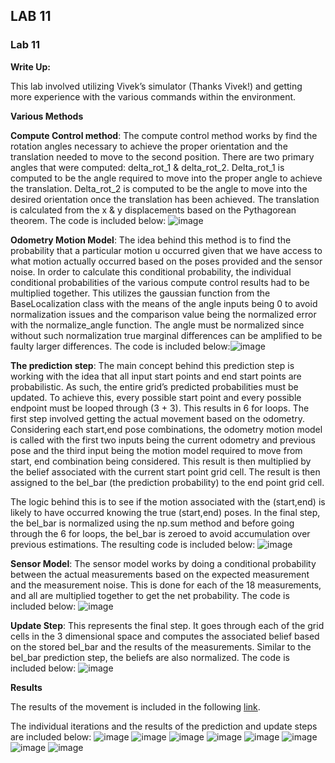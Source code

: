 ## LAB 11

### Lab 11

**Write Up:** 

This lab involved utilizing Vivek’s simulator (Thanks Vivek!) and getting more experience with the various commands within the environment. 

**Various Methods**

**Compute Control method**: The compute control method works by find the rotation angles necessary to achieve the proper orientation and the translation needed to move to the second position. There are two primary angles that were computed: delta_rot_1 & delta_rot_2. Delta_rot_1 is computed to be the angle required to move into the proper angle to achieve the translation. Delta_rot_2 is computed to be the angle to move into the desired orientation once the translation has been achieved. The translation is calculated from the x & y displacements based on the Pythagorean theorem. The code is included below:
![image](https://user-images.githubusercontent.com/23284665/165348769-8c22c2be-8be1-45b3-9de1-fcb0e2adcb7d.png)

**Odometry Motion Model**: The idea behind this method is to find the probability that a particular motion u occurred given that we have access to what motion actually occurred based on the poses provided and the sensor noise. In order to calculate this conditional probability, the individual conditional probabilities of the various compute control results had to be multiplied together. This utilizes the gaussian function from the BaseLocalization class with the means of the angle inputs being 0 to avoid normalization issues and the comparison value being the normalized error with the normalize_angle function. The angle must be normalized since without such normalization true marginal differences can be amplified to be faulty larger differences. The code is included below:![image](https://user-images.githubusercontent.com/23284665/165348966-698658a2-e1fb-4121-9009-c0e4dc277439.png)


**The prediction step**: The main concept behind this prediction step is working with the idea that all input start points and end start points are probabilistic. As such, the entire grid’s predicted probabilities must be updated. To achieve this, every possible start point and every possible endpoint must be looped through (3 + 3). This results in 6 for loops. The first step involved getting the actual movement based on the odometry. Considering each start,end pose combinations, the odometry motion model is called with the first two inputs being the current odometry and previous pose and the third input being the motion model required to move from start, end combination being considered. This result is then multiplied by the belief associated with the current start point grid cell. The result is then assigned to the bel_bar (the prediction probability) to the end point grid cell.  

The logic behind this is to see if the motion associated with the (start,end) is likely to have occurred knowing the true (start,end) poses. In the final step, the bel_bar is normalized using the np.sum method and before going through the 6 for loops, the bel_bar is zeroed to avoid accumulation over previous estimations. The resulting code is included below:
![image](https://user-images.githubusercontent.com/23284665/165349051-f47a2c7e-48ac-4582-a4e2-a18c9b6d3dee.png)


**Sensor Model**: The sensor model works by doing a conditional probability between the actual measurements based on the expected measurement and the measurement noise. This is done for each of the 18 measurements, and all are multiplied together to get the net probability. The code is included below:
![image](https://user-images.githubusercontent.com/23284665/165349257-4d116d86-ced6-453a-9623-dd679f55f29e.png)


**Update Step**: This represents the final step. It goes through each of the grid cells in the 3 dimensional space and computes the associated belief based on the stored bel_bar and the results of the measurements. Similar to the bel_bar prediction step, the beliefs are also normalized. The code is included below: ![image](https://user-images.githubusercontent.com/23284665/165349304-63993da0-cf36-421a-9399-bbd23e82bca5.png)



**Results**

The results of the movement is included in the following [link]().

The individual iterations and the results of the prediction and update steps are included below:
![image](https://user-images.githubusercontent.com/23284665/165350319-f960eccf-9a41-4838-827d-97a8cd0a966d.png)
![image](https://user-images.githubusercontent.com/23284665/165350379-62a47d60-6699-4015-8944-308f90879893.png)
![image](https://user-images.githubusercontent.com/23284665/165350426-242520d4-6edc-4e94-ac26-bd644274bb80.png)
![image](https://user-images.githubusercontent.com/23284665/165350478-a31121c1-6237-4705-9357-159792307adf.png)
![image](https://user-images.githubusercontent.com/23284665/165350540-db618b09-5339-4c16-99d7-0861a1873345.png)
![image](https://user-images.githubusercontent.com/23284665/165350594-b6bb54d4-113f-4037-8d7f-e921b0c39dd4.png)
![image](https://user-images.githubusercontent.com/23284665/165350647-c19e3211-5a5c-4714-b56d-dcca962e6c13.png)
![image](https://user-images.githubusercontent.com/23284665/165350705-c67d87fa-b0eb-4a62-ad54-a57ae6dc2253.png)

